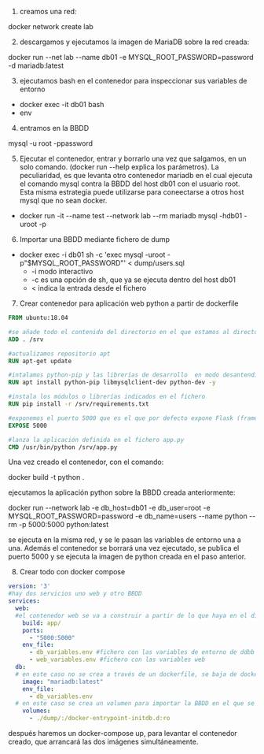 
1. creamos una red:

docker network create lab

2. descargamos y ejecutamos la imagen de MariaDB sobre la red creada:

docker run --net lab --name db01 -e MYSQL_ROOT_PASSWORD=password -d mariadb:latest

3. ejecutamos bash en el contenedor para inspeccionar sus variables de entorno

* docker exec -it db01 bash
* env

4. entramos en la BBDD

mysql -u root -ppassword

5. Ejecutar el contenedor, entrar y borrarlo una vez que salgamos, en un solo comando. (docker run --help explica los parámetros). La peculiaridad, es que levanta otro contenedor mariadb en el cual ejecuta el comando mysql contra la BBDD del host db01 con el usuario root. Esta misma estrategia puede utilizarse para coneectarse a otros host mysql que no sean docker.

* docker run -it --name test --network lab --rm mariadb mysql -hdb01 -uroot -p

6. Importar una BBDD mediante fichero de dump

* docker exec -i db01 sh -c 'exec mysql -uroot -p"$MYSQL_ROOT_PASSWORD"' < dump/users.sql
  * -i modo interactivo
  * -c es una opción de sh, que ya se ejecuta dentro del host db01
  * < indica la entrada desde el fichero

7. Crear contenedor para aplicación web python a partir de dockerfile

```dockerfile
FROM ubuntu:18.04

#se añade todo el contenido del directorio en el que estamos al directorio /srv del contenedor
ADD . /srv

#actualizamos repositorio apt
RUN apt-get update

#intalamos python-pip y las librerías de desarrollo  en modo desantendido (-y)
RUN apt install python-pip libmysqlclient-dev python-dev -y

#instala los módulos o librerías indicados en el fichero
RUN pip install -r /srv/requirements.txt

#exponemos el puerto 5000 que es el que por defecto expone Flask (framework python)
EXPOSE 5000

#lanza la aplicación definida en el fichero app.py
CMD /usr/bin/python /srv/app.py
```

Una vez creado el contenedor, con el comando:

 docker build -t python .

ejecutamos la aplicación python sobre la BBDD creada anteriormente:

docker run --network lab -e db_host=db01 -e db_user=root -e MYSQL_ROOT_PASSWORD=password -e db_name=users --name python --rm -p 5000:5000 python:latest

se ejecuta en la misma red, y se le pasan las variables de entorno una a una. Además el contenedor se borrará una vez ejecutado, se publica el puerto 5000 y se ejecuta la imagen de python creada en el paso anterior.

8. Crear todo con docker compose

```yml
version: '3'
#hay dos servicios uno web y otro BBDD
services:
  web:
  #el contenedor web se va a construir a partir de lo que haya en el directorio app/
    build: app/
    ports:
      - "5000:5000"
    env_file:
      - db_variables.env #fichero con las variables de entorno de ddbb
      - web_variables.env #fichero con las variables web
  db:
  # en este caso no se crea a través de un dockerfile, se baja de docker-hub
    image: "mariadb:latest"
    env_file:
      - db_variables.env
  # en este caso se crea un volumen para importar la BBDD en el que se copia el contenido del directorio dump
    volumes:
      - ./dump/:/docker-entrypoint-initdb.d:ro
```

después haremos un docker-compose up, para levantar el contenedor creado, que arrancará las dos imágenes simultáneamente.